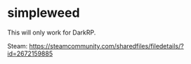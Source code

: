 # simpleweed
This will only work for DarkRP.

Steam: https://steamcommunity.com/sharedfiles/filedetails/?id=2672159885

